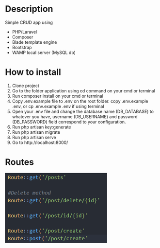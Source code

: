 # Description

Simple CRUD app using
* PHP/Laravel
* Composer
* Blade template engine
* Bootstrap
* WAMP local server (MySQL db)

# How to install

1) Clone project
2) Go to the folder application using cd command on your cmd or terminal
3) Run composer install on your cmd or terminal
4) Copy .env.example file to .env on the root folder. copy .env.example .env, or cp .env.example .env if using terminal
5) Open your .env file and change the database name (DB_DATABASE) to whatever you have, username (DB_USERNAME) and password (DB_PASSWORD) field correspond to your configuration.
6) Run php artisan key:generate
7) Run php artisan migrate
8) Run php artisan serve
9) Go to http://localhost:8000/

# Routes

![Screenshot](screenshot.png)
